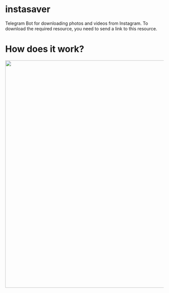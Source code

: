 # instasaver
Telegram Bot for downloading photos and videos from Instagram.
To download the required resource, you need to send a link to this resource.

# How does it work?
<img src="https://github.com/Unanoc/instasaver/blob/master/src/sample.png" width="720">

